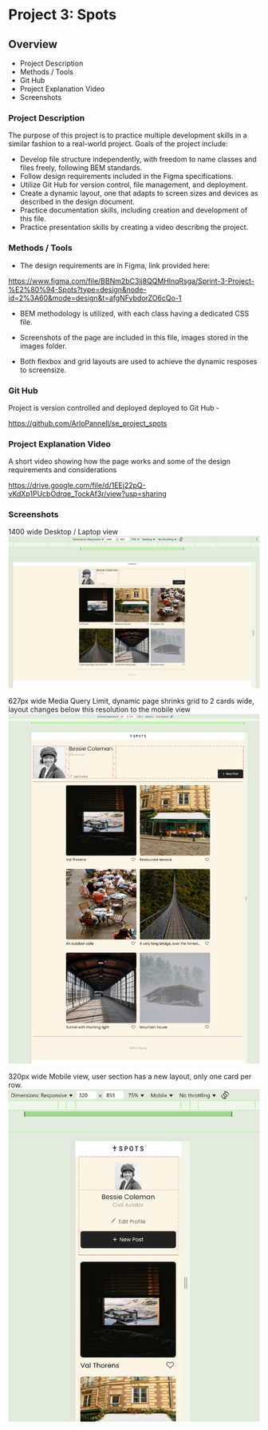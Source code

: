 # Project 3: Spots

## Overview

- Project Description
- Methods / Tools
- Git Hub
- Project Explanation Video
- Screenshots

### Project Description

The purpose of this project is to practice multiple development skills in a similar fashion to a real-world project. Goals of the project include:

- Develop file structure independently, with freedom to name classes and files freely, following BEM standards.
- Follow design requirements included in the Figma specifications.
- Utilize Git Hub for version control, file management, and deployment.
- Create a dynamic layout, one that adapts to screen sizes and devices as described in the design document.
- Practice documentation skills, including creation and development of this file.
- Practice presentation skills by creating a video describng the project.

### Methods / Tools

- The design requirements are in Figma, link provided here:

https://www.figma.com/file/BBNm2bC3lj8QQMHlnqRsga/Sprint-3-Project-%E2%80%94-Spots?type=design&node-id=2%3A60&mode=design&t=afgNFybdorZO6cQo-1

- BEM methodology is utilized, with each class having a dedicated CSS file.

- Screenshots of the page are included in this file, images stored in the images folder.

- Both flexbox and grid layouts are used to achieve the dynamic resposes to screensize.

### Git Hub

Project is version controlled and deployed deployed to Git Hub -

https://github.com/ArloPannell/se_project_spots

### Project Explanation Video

A short video showing how the page works and some of the design requirements and considerations

https://drive.google.com/file/d/1EEj22pQ-vKdXp1PUcbOdrqe_TockAf3r/view?usp=sharing

### Screenshots

1400 wide Desktop / Laptop view
![1440 Desktop](./images/readme/1440_desktop.jpg)

627px wide Media Query Limit, dynamic page shrinks grid to 2 cards wide, layout changes below this resolution to the mobile view
![627px Media Query Limit](./images/readme/627px_MQLimit.jpg)

320px wide Mobile view, user section has a new layout, only one card per row.
![Mobile View](./images/readme/mobile.jpg)
